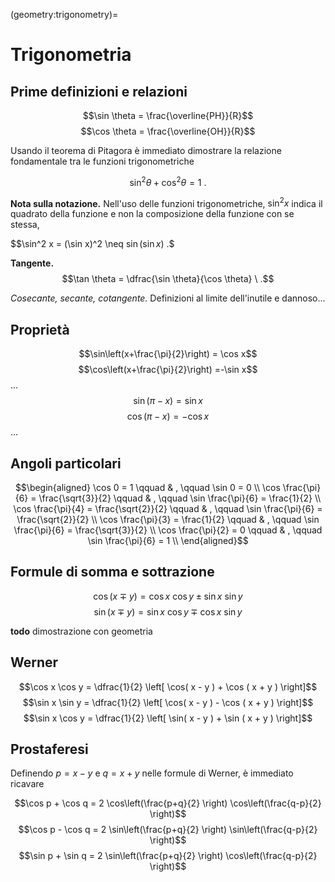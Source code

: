 (geometry:trigonometry)=
# Trigonometria

## Prime definizioni e relazioni

$$\sin \theta = \frac{\overline{PH}}{R}$$
$$\cos \theta = \frac{\overline{OH}}{R}$$

Usando il teorema di Pitagora è immediato dimostrare la relazione fondamentale tra le funzioni trigonometriche

$$\sin^2 \theta + \cos^2 \theta = 1 \ .$$

**Nota sulla notazione.** Nell'uso delle funzioni trigonometriche, $\sin^2 x$ indica il quadrato della funzione e non la composizione della funzione con se stessa,

$$\sin^2 x = (\sin x)^2 \neq $\sin( \sin x) \ .$$

**Tangente.** $$\tan \theta = \dfrac{\sin \theta}{\cos \theta} \ .$$

*Cosecante, secante, cotangente.* Definizioni al limite dell'inutile e dannoso...

## Proprietà
$$\sin\left(x+\frac{\pi}{2}\right) = \cos x$$
$$\cos\left(x+\frac{\pi}{2}\right) =-\sin x$$
...<br>
$$\sin(\pi - x) = \sin x$$
$$\cos(\pi - x) =-\cos x$$
...<br>

## Angoli particolari
$$\begin{aligned}
\cos 0 = 1                              \qquad & , \qquad \sin 0 = 0 \\
\cos \frac{\pi}{6} = \frac{\sqrt{3}}{2} \qquad & , \qquad \sin \frac{\pi}{6} = \frac{1}{2}        \\
\cos \frac{\pi}{4} = \frac{\sqrt{2}}{2} \qquad & , \qquad \sin \frac{\pi}{6} = \frac{\sqrt{2}}{2} \\
\cos \frac{\pi}{3} = \frac{1}{2}        \qquad & , \qquad \sin \frac{\pi}{6} = \frac{\sqrt{3}}{2} \\
\cos \frac{\pi}{2} = 0                  \qquad & , \qquad \sin \frac{\pi}{6} = 1 \\
\end{aligned}$$

## Formule di somma e sottrazione

$$\cos ( x \mp y ) = \cos x \ \cos y \pm \sin x \ \sin y$$
$$\sin ( x \mp y ) = \sin x \ \cos y \mp \cos x \ \sin y$$

**todo** dimostrazione con geometria

## Werner

$$\cos x \cos y = \dfrac{1}{2} \left[ \cos( x - y ) + \cos ( x + y ) \right]$$
$$\sin x \sin y = \dfrac{1}{2} \left[ \cos( x - y ) - \cos ( x + y ) \right]$$
$$\sin x \cos y = \dfrac{1}{2} \left[ \sin( x - y ) + \sin ( x + y ) \right]$$

## Prostaferesi

Definendo $p = x-y$ e $q = x+y$ nelle formule di Werner, è immediato ricavare

$$\cos p + \cos q = 2 \cos\left(\frac{p+q}{2} \right) \cos\left(\frac{q-p}{2} \right)$$
$$\cos p - \cos q = 2 \sin\left(\frac{p+q}{2} \right) \sin\left(\frac{q-p}{2} \right)$$
$$\sin p + \sin q = 2 \sin\left(\frac{p+q}{2} \right) \cos\left(\frac{q-p}{2} \right)$$










